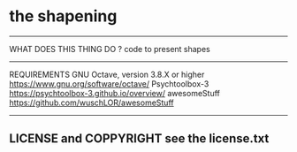 the shapening
======

  ----------------------------------------------------------------------------
WHAT DOES THIS THING DO ?
  code to present shapes


  ----------------------------------------------------------------------------
REQUIREMENTS
  GNU Octave, version 3.8.X or higher https://www.gnu.org/software/octave/
  Psychtoolbox-3                      https://psychtoolbox-3.github.io/overview/
  awesomeStuff                        https://github.com/wuschLOR/awesomeStuff

  ----------------------------------------------------------------------------
LICENSE and COPPYRIGHT
  see the license.txt
  ----------------------------------------------------------------------------